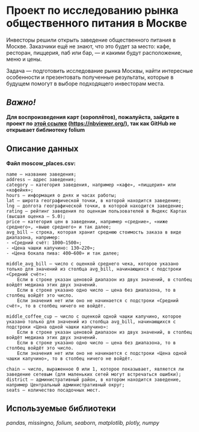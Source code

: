 # Проект по исследованию рынка общественного питания в Москве
Инвесторы решили открыть заведение общественного питания в Москве. Заказчики ещё не знают, что это будет за место: кафе, ресторан, пиццерия, паб или бар, — и какими будут расположение, меню и цены.

Задача — подготовить исследование рынка Москвы, найти интересные особенности и презентовать полученные результаты, которые в будущем помогут в выборе подходящего инвесторам места.

## _Важно!_
**Для воспроизведения карт (хороплётов), пожалуйста, зайдите в проект по [этой ссылке](https://nbviewer.org/github/Yourius/Projects_Ya/blob/main/moscow_catering_market/github_ya_moscow_catering_market.ipynb) (https://nbviewer.org/), так как GitHub не открывает библиотеку folium**

## Описание данных
**Файл moscow_places.csv:**

    name — название заведения;
    address — адрес заведения;
    category — категория заведения, например «кафе», «пиццерия» или «кофейня»;
    hours — информация о днях и часах работы;
    lat — широта географической точки, в которой находится заведение;
    lng — долгота географической точки, в которой находится заведение;
    rating — рейтинг заведения по оценкам пользователей в Яндекс Картах (высшая оценка — 5.0);
    price — категория цен в заведении, например «средние», «ниже среднего», «выше среднего» и так далее;
    avg_bill — строка, которая хранит среднюю стоимость заказа в виде диапазона, например:
    - «Средний счёт: 1000–1500»;
    - «Цена чашки капучино: 130–220»;
    - «Цена бокала пива: 400–600» и так далее;

    middle_avg_bill — число с оценкой среднего чека, которое указано только для значений из столбца avg_bill, начинающихся с подстроки «Средний счёт»:
        Если в строке указан ценовой диапазон из двух значений, в столбец войдёт медиана этих двух значений.
        Если в строке указано одно число — цена без диапазона, то в столбец войдёт это число.
        Если значения нет или оно не начинается с подстроки «Средний счёт», то в столбец ничего не войдёт.

    middle_coffee_cup — число с оценкой одной чашки капучино, которое указано только для значений из столбца avg_bill, начинающихся с подстроки «Цена одной чашки капучино»:
        Если в строке указан ценовой диапазон из двух значений, в столбец войдёт медиана этих двух значений.
        Если в строке указано одно число — цена без диапазона, то в столбец войдёт это число.
        Если значения нет или оно не начинается с подстроки «Цена одной чашки капучино», то в столбец ничего не войдёт.
        
    chain — число, выраженное 0 или 1, которое показывает, является ли заведение сетевым (для маленьких сетей могут встречаться ошибки);
    district — административный район, в котором находится заведение, например Центральный административный округ;
    seats — количество посадочных мест.
## Используемые библиотеки
_pandas, missingno, folium, seaborn, matplotlib, plotly, numpy_
